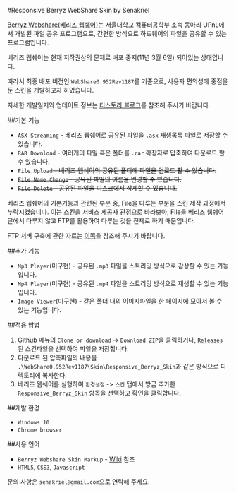 #Responsive Berryz WebShare Skin by Senakriel

[Berryz Webshare(베리즈 웹쉐어)](http://berryz.upnl.org/main.php/)는 서울대학교 컴퓨터공학부 소속 동아리 UPnL에서 개발된 파일 공유 프로그램으로, 간편한 방식으로 하드웨어의 파일을 공유할 수 있는 프로그램입니다.

베리즈 웹쉐어는 현재 저작권상의 문제로 배포 중지(11년 3월 6일) 되어있는 상태입니다.

따라서 최종 배포 버전인 `WebShare0.952Rev1187`를 기준으로, 사용자 편의성에 중점을 둔 스킨을 개발하고자 하였습니다.

자세한 개발일지와 업데이트 정보는 [티스토리 블로그](http://senakriel.tistory.com/category/%EA%B0%9C%EC%9D%B8%ED%99%9C%EB%8F%99/%EC%B7%A8%EB%AF%B8%EA%B0%9C%EB%B0%9C)를 참조해 주시기 바랍니다.

##기본 기능

* `ASX Streaming` - 베리즈 웹쉐어로 공유된 파일을 `.asx` 재생목록 파일로 저장할 수 있습니다.
* `RAR Download` - 여러개의 파일 혹은 폴더를 `.rar` 확장자로 압축하여 다운로드 할 수 있습니다.
* ~~`File Upload` - 베리즈 웹쉐어의 공유된 폴더에 파일을 업로드 할 수 있습니다.~~
* ~~`File Name Change` - 공유된 파일의 이름을 변경할 수 있습니다.~~
* ~~`File Delete` - 공유된 파일을 디스크에서 삭제할 수 있습니다.~~

베리즈 웹쉐어의 기본기능과 관련된 부분 중, File을 다루는 부분을 스킨 제작 과정에서 누락시켰습니다. 이는 스킨을 서비스 제공자 관점으로 바라보아, File을 베리즈 웹쉐어 단에서 다루지 않고 FTP를 활용하여 다루는 것을 전제로 하기 때문입니다.

FTP 서버 구축에 관한 자료는 [이쪽](http://senakriel.tistory.com/category/Windows%2010/FTP%20Server)을 참조해 주시기 바랍니다.

##추가 기능
* `Mp3 Player`(미구현) - 공유된 `.mp3` 파일을 스트리밍 방식으로 감상할 수 있는 기능입니다.
* `Mp4 Player`(미구현) - 공유된 `.mp4` 파일을 스트리밍 방식으로 재생할 수 있는 기능입니다.
* `Image Viewer`(미구현) - 같은 폴더 내의 이미지파일을 한 페이지에 모아서 볼 수 있는 기능입니다.

##적용 방법
1. Github 메뉴의 `Clone or download` -> `Download ZIP`을 클릭하거나, [`Releases`](https://github.com/senakriel/Responsive_Berryz_Skin/releases) 된 스킨파일을 선택하여 파일을 저장합니다.
2. 다운로드 된 압축파일의 내용을 `.\WebShare0.952Rev1187\Skin\Responsive_Berryz_Skin`과 같은 방식으로 디렉토리에 복사한다.
3. 베리즈 웹쉐어를 실행하여 `환경설정` -> `스킨` 탭에서 방금 추가한 `Responsive_Berryz_Skin` 항목을 선택하고 확인을 클릭합니다.

##개발 환경
* `Windows 10`
* `Chrome browser`

##사용 언어
* `Berryz Webshare Skin Markup` - [Wiki](https://github.com/senakriel/Responsive_Berryz_Skin/wiki) 참조
* `HTML5`, `CSS3`, `Javascript`

문의 사항은 `senakriel@gmail.com`으로 연락해 주세요.